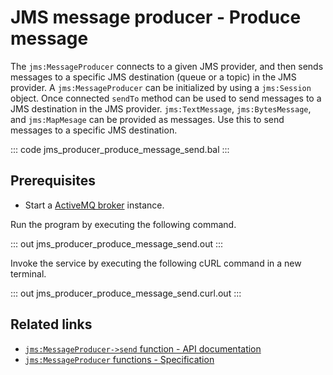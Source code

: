 # JMS message producer - Produce message

The `jms:MessageProducer` connects to a given JMS provider, and then sends messages to a specific JMS destination (queue or a topic) in the JMS provider. 
A `jms:MessageProducer` can be initialized by using a `jms:Session` object. Once connected `sendTo` method can be used to send messages to a JMS destination in the JMS provider. `jms:TextMessage`, `jms:BytesMessage`, and `jms:MapMesage` can be provided as messages. Use this to send messages to a specific JMS destination.

::: code jms_producer_produce_message_send.bal :::

## Prerequisites
- Start a [ActiveMQ broker](https://activemq.apache.org/getting-started) instance.

Run the program by executing the following command.

::: out jms_producer_produce_message_send.out :::

Invoke the service by executing the following cURL command in a new terminal.

::: out jms_producer_produce_message_send.curl.out :::

## Related links
- [`jms:MessageProducer->send` function - API documentation](https://lib.ballerina.io/ballerinax/java.jms/latest#MessageProducer-send)
- [`jms:MessageProducer` functions - Specification](https://github.com/ballerina-platform/module-ballerinax-java.jms/blob/master/docs/spec/spec.md#51-functions)
